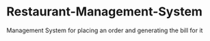 # Restaurant-Management-System
Management System for placing an order and generating the bill for it
